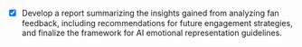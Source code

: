 - [x] Develop a report summarizing the insights gained from analyzing fan feedback, including recommendations for future engagement strategies, and finalize the framework for AI emotional representation guidelines.